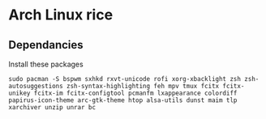 # Arch Linux rice

## Dependancies

Install these packages

`sudo pacman -S bspwm sxhkd rxvt-unicode rofi xorg-xbacklight zsh zsh-autosuggestions zsh-syntax-highlighting feh mpv tmux fcitx fcitx-unikey fcitx-im fcitx-configtool pcmanfm lxappearance colordiff papirus-icon-theme arc-gtk-theme htop alsa-utils dunst maim tlp xarchiver unzip unrar bc`
